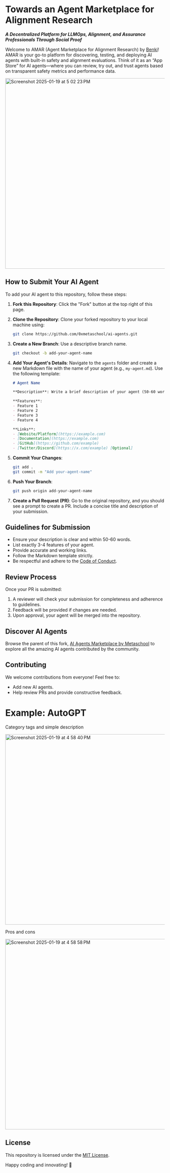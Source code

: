 # Towards an Agent Marketplace for Alignment Research
***A Decentralized Platform for LLMOps, Alignment, and Assurance Professionals Through Social Proof***

Welcome to AMAR (Agent Marketplace for Alignment Research) by [Benki](https://www.ben-ki.com/)! AMAR is your go-to platform for discovering, testing, and deploying AI agents with built-in safety and alignment evaluations. Think of it as an “App Store” for AI agents—where you can review, try out, and trust agents based on transparent safety metrics and performance data.

<img width="600" alt="Screenshot 2025-01-19 at 5 02 23 PM" src="https://github.com/user-attachments/assets/814556c9-40fd-4794-a8c6-fa6302407dcd" />


## How to Submit Your AI Agent

To add your AI agent to this repository, follow these steps:

1. **Fork this Repository**: Click the "Fork" button at the top right of this page.

2. **Clone the Repository**: Clone your forked repository to your local machine using:
   ```bash
   git clone https://github.com/0xmetaschool/ai-agents.git
   ```

3. **Create a New Branch**: Use a descriptive branch name.
   ```bash
   git checkout -b add-your-agent-name
   ```

4. **Add Your Agent's Details**: Navigate to the `agents` folder and create a new Markdown file with the name of your agent (e.g., `my-agent.md`). Use the following template:

   ```markdown
   # Agent Name

   **Description**: Write a brief description of your agent (50-60 words).

   **Features**:
   - Feature 1
   - Feature 2
   - Feature 3
   - Feature 4

   **Links**:
   - [Website/Platform](https://example.com)
   - [Documentation](https://example.com)
   - [GitHub](https://github.com/example)
   - [Twitter/Discord](https://x.com/example) [Optional]
   ```

5. **Commit Your Changes**:
   ```bash
   git add .
   git commit -m "Add your-agent-name"
   ```

6. **Push Your Branch**:
   ```bash
   git push origin add-your-agent-name
   ```

7. **Create a Pull Request (PR)**: Go to the original repository, and you should see a prompt to create a PR. Include a concise title and description of your submission.

## Guidelines for Submission

- Ensure your description is clear and within 50-60 words.
- List exactly 3-4 features of your agent.
- Provide accurate and working links.
- Follow the Markdown template strictly.
- Be respectful and adhere to the [Code of Conduct](CODE_OF_CONDUCT.md).

## Review Process

Once your PR is submitted:

1. A reviewer will check your submission for completeness and adherence to guidelines.
2. Feedback will be provided if changes are needed.
3. Upon approval, your agent will be merged into the repository.

## Discover AI Agents

Browse the parent of this fork, [AI Agents Marketplace by Metaschool](https://metaschool.so/ai-agents) to explore all the amazing AI agents contributed by the community.

## Contributing

We welcome contributions from everyone! Feel free to:
- Add new AI agents.
- Help review PRs and provide constructive feedback.

# Example: AutoGPT

Category tags and simple description

<img width="600" alt="Screenshot 2025-01-19 at 4 58 40 PM" src="https://github.com/user-attachments/assets/062817b4-0ba4-4a6d-a7db-ca02b4937154" />

Pros and cons

<img width="600" alt="Screenshot 2025-01-19 at 4 58 58 PM" src="https://github.com/user-attachments/assets/7032330d-081c-4f45-9265-31825f56549a" />


## License

This repository is licensed under the [MIT License](LICENSE).


Happy coding and innovating! 🚀
